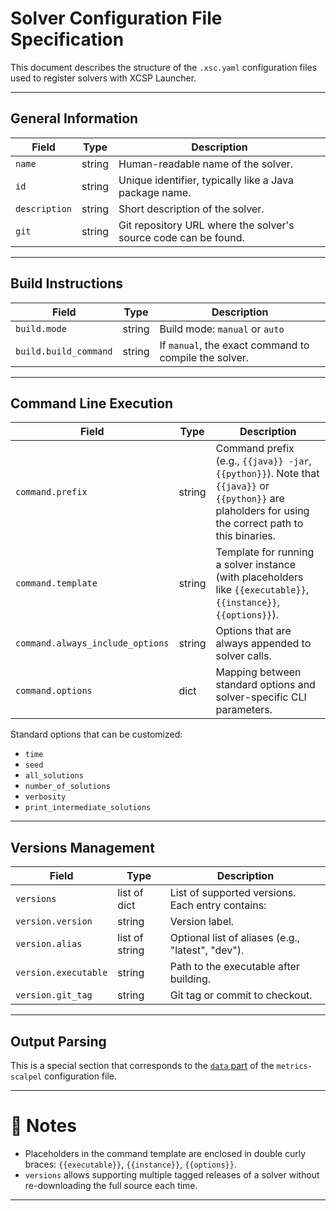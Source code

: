 # Solver Configuration File Specification

This document describes the structure of the `.xsc.yaml` configuration files used to register solvers with XCSP Launcher.

---

## General Information

| Field | Type | Description |
|------|------|-------------|
| `name` | string | Human-readable name of the solver. |
| `id` | string | Unique identifier, typically like a Java package name. |
| `description` | string | Short description of the solver. |
| `git` | string | Git repository URL where the solver's source code can be found. |

---

## Build Instructions

| Field | Type | Description |
|------|------|-------------|
| `build.mode` | string | Build mode: `manual` or `auto` |
| `build.build_command` | string | If `manual`, the exact command to compile the solver. |

---

## Command Line Execution

| Field | Type | Description |
|------|------|-------------|
| `command.prefix` | string | Command prefix (e.g., `{{java}} -jar`, `{{python}}`). Note that `{{java}}` or `{{python}}` are plaholders for using the correct path to this binaries. |
| `command.template` | string | Template for running a solver instance (with placeholders like `{{executable}}`, `{{instance}}`, `{{options}}`). |
| `command.always_include_options` | string | Options that are always appended to solver calls. |
| `command.options` | dict | Mapping between standard options and solver-specific CLI parameters. |

Standard options that can be customized:
- `time`
- `seed`
- `all_solutions`
- `number_of_solutions`
- `verbosity`
- `print_intermediate_solutions`

---

## Versions Management

| Field | Type | Description |
|------|------|-------------|
| `versions` | list of dict | List of supported versions. Each entry contains: |
| `version.version` | string | Version label. |
| `version.alias` | list of string | Optional list of aliases (e.g., "latest", "dev"). |
| `version.executable` | string | Path to the executable after building. |
| `version.git_tag` | string | Git tag or commit to checkout. |

---

## Output Parsing

This is a special section that corresponds to the [`data` part](https://metrics.readthedocs.io/en/latest/scalpel-config.html#description-of-the-data-to-extract) of the `metrics-scalpel` configuration file. 


---

# 📣 Notes

- Placeholders in the command template are enclosed in double curly braces: `{{executable}}`, `{{instance}}`, `{{options}}`.
- `versions` allows supporting multiple tagged releases of a solver without re-downloading the full source each time.

---

